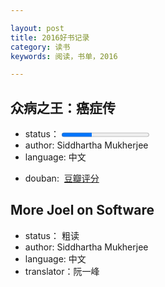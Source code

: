 ```yaml
---

layout: post
title: 2016好书记录
category: 读书
keywords: 阅读，书单，2016

---
```


## 众病之王：癌症传
- status： <progress value="179" max="521">
- author: Siddhartha Mukherjee
- language: 中文
<!-- - cover: <img src="https://img1.doubanio.com/lpic/s24598159.jpg" alt="书籍封面" > -->
- douban:  <a href="https://book.douban.com/subject/20507206/">豆瓣评分</a>

## More Joel on Software
- status： 粗读
- author: Siddhartha Mukherjee
- language: 中文
- translator：阮一峰


 